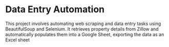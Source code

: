 # Data Entry Automation
This project involves automating web scraping and data entry tasks using BeautifulSoup and Selenium. It retrieves property details from Zillow and automatically populates them into a Google Sheet, exporting the data as an Excel sheet
